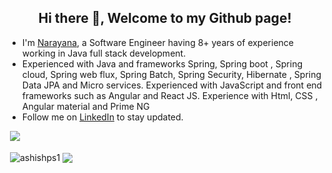 <h2 align="center">Hi there 👋, Welcome to my Github page!</h2>
<ul>
  <li>I'm <a href = "https://ashishps.com/">Narayana</a>, a Software Engineer having 8+ years of experience working in Java full stack development.</li>
  <li>Experienced with Java and frameworks Spring, Spring boot , Spring cloud, Spring web flux, Spring Batch, Spring Security, Hibernate , Spring Data JPA and Micro services. 
  Experienced with JavaScript and front end frameworks such as Angular and React JS.
  Experience with Html, CSS , Angular material and Prime NG</li>
  <li>Follow me on <a href="https://www.linkedin.com/in/narayanabojja">LinkedIn</a> to stay updated.</li>
</ul>

&nbsp;![](https://komarev.com/ghpvc/?username=narayanabojja&color=brightgreen)
<p>&nbsp;<img align="center" src="https://github-readme-stats.vercel.app/api?username=narayanabojja&show_icons=true&locale=en" alt="ashishps1" />
<img align="center" src="https://github-readme-stats.vercel.app/api/top-langs/?username=narayanabojja&layout=compact&hide_border=true&&langs_count=10&show_icons=true&theme=transparent" />
</p>
